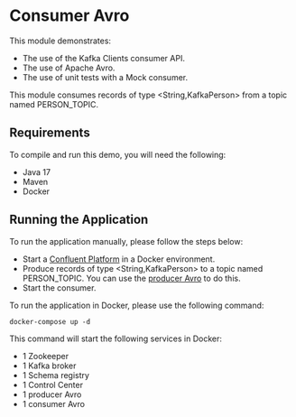 # Consumer Avro

This module demonstrates:

- The use of the Kafka Clients consumer API.
- The use of Apache Avro.
- The use of unit tests with a Mock consumer.

This module consumes records of type <String,KafkaPerson> from a topic named PERSON_TOPIC.

## Requirements

To compile and run this demo, you will need the following:

- Java 17
- Maven
- Docker

## Running the Application

To run the application manually, please follow the steps below:

- Start a [Confluent Platform](https://docs.confluent.io/platform/current/quickstart/ce-docker-quickstart.html#step-1-download-and-start-cp) in a Docker environment.
- Produce records of type <String,KafkaPerson> to a topic named PERSON_TOPIC. You can use the [producer Avro](../../kafka-producer-quickstarts/kafka-producer-avro) to do this.
- Start the consumer.

To run the application in Docker, please use the following command:

```console
docker-compose up -d
```

This command will start the following services in Docker:

- 1 Zookeeper
- 1 Kafka broker
- 1 Schema registry
- 1 Control Center
- 1 producer Avro
- 1 consumer Avro
